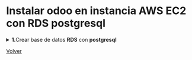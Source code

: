 # Instalar odoo en instancia AWS EC2 con RDS postgresql


<details id="rds">
    <summary>
        <strong>1.</strong>Crear base de datos <strong>RDS</strong> con <strong>postgresql</strong>
    </summary>
    <p>Aplicar todos los cambios que se realizan en la imagen</p>
    <img src="img/1.jpeg" alt="Paso 1 - configuración del RDS">
    <a href="#" onclick="cerrarDetalles()">Cerrar detalles</a>
</details>

[Volver](#rds)
<script>
  function cerrarDetalles() {
    const detalles = document.getElementById('misDetalles');
    detalles.removeAttribute('open');
  }
</script>



